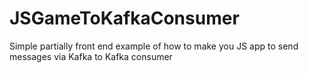 # JSGameToKafkaConsumer
Simple partially front end example of how to make you JS app to send messages via Kafka to Kafka consumer

